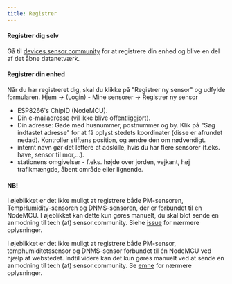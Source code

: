 ```yaml
---
title: Registrer
---
```


#### Registrer dig selv

Gå til [devices.sensor.community](https://devices.sensor.community) for at registrere din enhed og blive en del af det åbne datanetværk.


#### Registrer din enhed
Når du har registreret dig, skal du klikke på "Registrer ny sensor" og udfylde formularen.
Hjem -> (Login) - Mine sensorer -> Registrer ny sensor

* ESP8266's ChipID (NodeMCU).
* Din e-mailadresse (vil ikke blive offentliggjort).
* Din adresse: Gade med husnummer, postnummer og by. Klik på "Søg indtastet adresse" for at få oplyst stedets koordinater (disse er afrundet nedad). Kontroller stiftens position, og ændre den om nødvendigt.
* internt navn gør det lettere at adskille, hvis du har flere sensorer (f.eks. have, sensor til mor,...).
* stationens omgivelser - f.eks. højde over jorden, vejkant, høj trafikmængde, åbent område eller lignende.

#### NB!
I øjeblikket er det ikke muligt at registrere både PM-sensoren, TempHumidity-sensoren og DNMS-sensoren, der er forbundet til en NodeMCU.
I øjeblikket kan dette kun gøres manuelt, du skal blot sende en anmodning til tech (at) sensor.community.
Siehe [issue](https://github.com/opendata-stuttgart/sensor.community/issues/117) for nærmere oplysninger.

I øjeblikket er det ikke muligt at registrere både PM-sensor, temphumiditetssensor og DNMS-sensor forbundet til én NodeMCU ved hjælp af webstedet.
Indtil videre kan det kun gøres manuelt ved at sende en anmodning til tech (at) sensor.community.
Se [emne](https://github.com/opendata-stuttgart/sensor.community/issues/117) for nærmere oplysninger.
